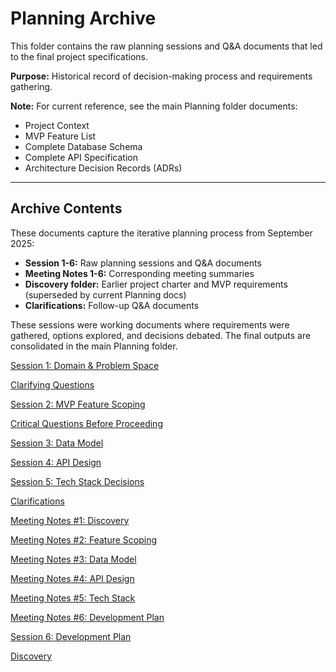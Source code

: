 # Planning Archive

This folder contains the raw planning sessions and Q&A documents that led to the final project specifications.

**Purpose:** Historical record of decision-making process and requirements gathering.

**Note:** For current reference, see the main Planning folder documents:

- Project Context
- MVP Feature List
- Complete Database Schema
- Complete API Specification
- Architecture Decision Records (ADRs)

---

## Archive Contents

These documents capture the iterative planning process from September 2025:

- **Session 1-6:** Raw planning sessions and Q&A documents
- **Meeting Notes 1-6:** Corresponding meeting summaries
- **Discovery folder:** Earlier project charter and MVP requirements (superseded by current Planning docs)
- **Clarifications:** Follow-up Q&A documents

These sessions were working documents where requirements were gathered, options explored, and decisions debated. The final outputs are consolidated in the main Planning folder.

[Session 1: Domain & Problem Space](Planning%20Archive/Session%201%20Domain%20&%20Problem%20Space.md)

[Clarifying Questions](Planning%20Archive/Clarifying%20Questions.md)

[Session 2: MVP Feature Scoping](Planning%20Archive/Session%202%20MVP%20Feature%20Scoping.md)

[Critical Questions Before Proceeding](Planning%20Archive/Critical%20Questions%20Before%20Proceeding.md)

[Session 3: Data Model](Planning%20Archive/Session%203%20Data%20Model.md)

[Session 4: API Design](Planning%20Archive/Session%204%20API%20Design.md)

[Session 5: Tech Stack Decisions](Planning%20Archive/Session%205%20Tech%20Stack%20Decisions.md)

[Clarifications](Planning%20Archive/Clarifications.md)

[Meeting Notes #1: Discovery](Planning%20Archive/Meeting%20Notes%20#1%20Discovery.md)

[Meeting Notes #2: Feature Scoping](Planning%20Archive/Meeting%20Notes%20#2%20Feature%20Scoping.md)

[Meeting Notes #3: Data Model](Planning%20Archive/Meeting%20Notes%20#3%20Data%20Model.md)

[Meeting Notes #4: API Design](Planning%20Archive/Meeting%20Notes%20#4%20API%20Design.md)

[Meeting Notes #5: Tech Stack](Planning%20Archive/Meeting%20Notes%20#5%20Tech%20Stack.md)

[Meeting Notes #6: Development Plan](Planning%20Archive/Meeting%20Notes%20#6%20Development%20Plan.md)

[Session 6: Development Plan](Planning%20Archive/Session%206%20Development%20Plan.md)

[Discovery](Planning%20Archive/Discovery.md)